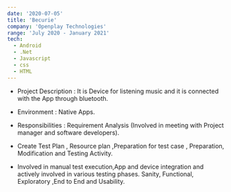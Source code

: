 ```yaml
---
date: '2020-07-05'
title: 'Becurie'
company: 'Openplay Technologies'
range: 'July 2020 - January 2021'
tech:
  - Android
  - .Net
  - Javascript
  - css
  - HTML
---
```


- Project Description : It is Device for listening music and it is connected with the App through bluetooth.

- Environment : Native Apps.

- Responsibilities : Requirement Analysis (Involved in meeting with Project manager and software developers).

- Create Test Plan , Resource plan ,Preparation for test case , Preparation, Modification and Testing Activity.

- Involved in manual test execution,App and device integration and actively involved in various testing phases. Sanity, Functional, Exploratory ,End to End and Usability.

